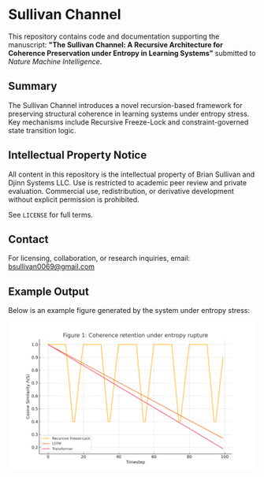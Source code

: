 # Sullivan Channel

This repository contains code and documentation supporting the manuscript:
**"The Sullivan Channel: A Recursive Architecture for Coherence Preservation under Entropy in Learning Systems"** submitted to *Nature Machine Intelligence*.

## Summary
The Sullivan Channel introduces a novel recursion-based framework for preserving structural coherence in learning systems under entropy stress. Key mechanisms include Recursive Freeze-Lock and constraint-governed state transition logic.

## Intellectual Property Notice
All content in this repository is the intellectual property of Brian Sullivan and Djinn Systems LLC. Use is restricted to academic peer review and private evaluation. Commercial use, redistribution, or derivative development without explicit permission is prohibited.

See `LICENSE` for full terms.

## Contact
For licensing, collaboration, or research inquiries, email: bsullivan0069@gmail.com
## Example Output

Below is an example figure generated by the system under entropy stress:

![Example Output](figures/IMG_5291.png)
